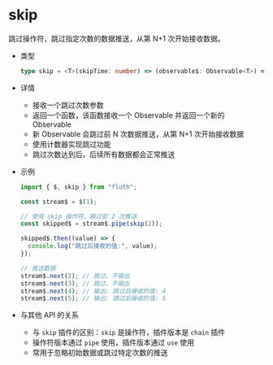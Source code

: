 # skip

跳过操作符，跳过指定次数的数据推送，从第 N+1 次开始接收数据。

- 类型

  ```typescript
  type skip = <T>(skipTime: number) => (observable$: Observable<T>) => Observable<T>;
  ```

- 详情

  - 接收一个跳过次数参数
  - 返回一个函数，该函数接收一个 Observable 并返回一个新的 Observable
  - 新 Observable 会跳过前 N 次数据推送，从第 N+1 次开始接收数据
  - 使用计数器实现跳过功能
  - 跳过次数达到后，后续所有数据都会正常推送

- 示例

  ```typescript
  import { $, skip } from "fluth";

  const stream$ = $(1);

  // 使用 skip 操作符，跳过前 2 次推送
  const skipped$ = stream$.pipe(skip(2));

  skipped$.then((value) => {
    console.log("跳过后接收的值:", value);
  });

  // 推送数据
  stream$.next(2); // 跳过，不输出
  stream$.next(3); // 跳过，不输出
  stream$.next(4); // 输出: 跳过后接收的值: 4
  stream$.next(5); // 输出: 跳过后接收的值: 5
  ```

- 与其他 API 的关系

  - 与 `skip` 插件的区别：`skip` 是操作符，插件版本是 `chain` 插件
  - 操作符版本通过 `pipe` 使用，插件版本通过 `use` 使用
  - 常用于忽略初始数据或跳过特定次数的推送
